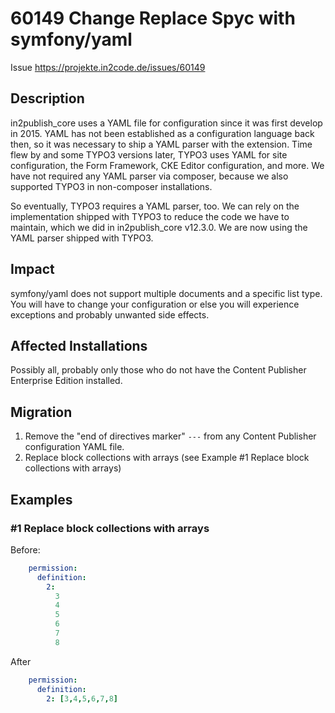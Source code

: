 # 60149 Change Replace Spyc with symfony/yaml

Issue https://projekte.in2code.de/issues/60149

## Description

in2publish_core uses a YAML file for configuration since it was first develop in 2015. YAML has not been established as
a configuration language back then, so it was necessary to ship a YAML parser with the extension. Time flew by and some
TYPO3 versions later, TYPO3 uses YAML for site configuration, the Form Framework, CKE Editor configuration, and more.
We have not required any YAML parser via composer, because we also supported TYPO3 in non-composer installations.

So eventually, TYPO3 requires a YAML parser, too. We can rely on the implementation shipped with TYPO3 to reduce the
code we have to maintain, which we did in in2publish_core v12.3.0. We are now using the YAML parser shipped with TYPO3.

## Impact

symfony/yaml does not support multiple documents and a specific list type. You will have to change your configuration or
else you will experience exceptions and probably unwanted side effects.

## Affected Installations

Possibly all, probably only those who do not have the Content Publisher Enterprise Edition installed.

## Migration

1. Remove the "end of directives marker" `---` from any Content Publisher configuration YAML file.
2. Replace block collections with arrays (see Example #1 Replace block collections with arrays)

## Examples

### #1 Replace block collections with arrays
Before:
```yaml
    permission:
      definition:
        2:
          3
          4
          5
          6
          7
          8
```
After
```yaml
    permission:
      definition:
        2: [3,4,5,6,7,8]
```
